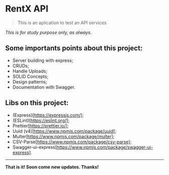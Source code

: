 # RentX API

> This is an aplication to test an API services

_This is for study purpose only, as always._

## Some importants points about this project:

- Server building with express;
- CRUDs;
- Handle Uploads;
- SOLID Concepts;
- Design patterns;
- Documentation with Swagger.

## Libs on this project:

- (Express)[https://expressjs.com/];
- (ESLint)[https://eslint.org/];
- Prettier[https://prettier.io/];
- Uuid (v4)[https://www.npmjs.com/package/uuid];
- Multer[https://www.npmjs.com/package/multer];
- CSV-Parse[https://www.npmjs.com/package/csv-parse];
- Swagger-ui-express[https://www.npmjs.com/package/swagger-ui-express].

---

**That is it! Soon come new updates. Thanks!**
